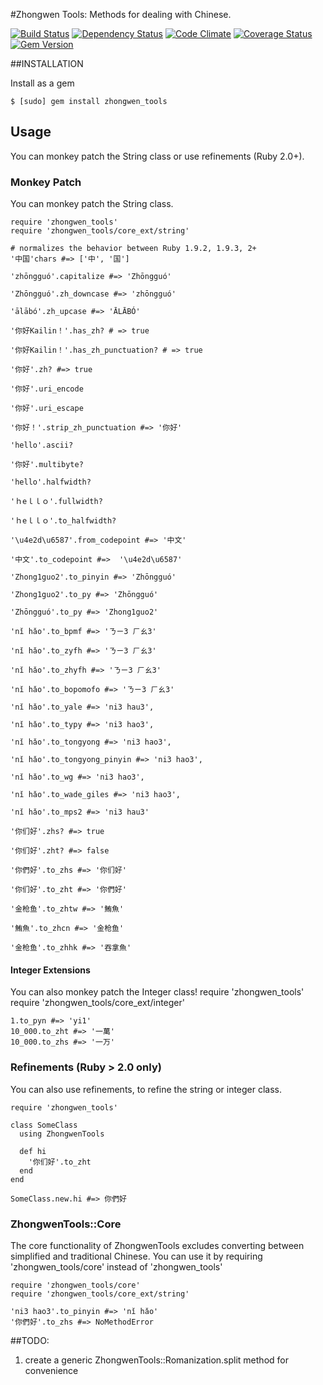 #Zhongwen Tools:
Methods for dealing with Chinese.

[![Build
Status](https://travis-ci.org/stevendaniels/zhongwen_tools.png?branch=master)](https://travis-ci.org/stevendaniels/zhongwen_tools) [![Dependency Status](https://gemnasium.com/stevendaniels/zhongwen_tools.png)](https://gemnasium.com/stevendaniels/zhongwen_tools) [![Code Climate](https://codeclimate.com/github/stevendaniels/zhongwen_tools.png)](https://codeclimate.com/github/stevendaniels/zhongwen_tools) [![Coverage Status](https://coveralls.io/repos/stevendaniels/zhongwen_tools/badge.png)](https://coveralls.io/r/stevendaniels/zhongwen_tools)
[![Gem Version](https://badge.fury.io/rb/zhongwen_tools.png)](http://badge.fury.io/rb/zhongwen_tools)

##INSTALLATION

Install as a gem

    $ [sudo] gem install zhongwen_tools


## Usage

You can monkey patch the String class or use refinements (Ruby 2.0+).

### Monkey Patch

You can monkey patch the String class.

    require 'zhongwen_tools'
    require 'zhongwen_tools/core_ext/string'

    # normalizes the behavior between Ruby 1.9.2, 1.9.3, 2+
    '中国'chars #=> ['中', '国']

    'zhōngguó'.capitalize #=> 'Zhōngguó'

    'Zhōngguó'.zh_downcase #=> 'zhōngguó'

    'ālābó'.zh_upcase #=> 'ĀLĀBÓ'

    '你好Kailin！'.has_zh? # => true

    '你好Kailin！'.has_zh_punctuation? # => true

    '你好'.zh? #=> true

    '你好'.uri_encode

    '你好'.uri_escape

    '你好！'.strip_zh_punctuation #=> '你好'

    'hello'.ascii?

    '你好'.multibyte?

    'hello'.halfwidth?

    'ｈeｌｌｏ'.fullwidth?
    
    'ｈeｌｌｏ'.to_halfwidth?

    '\u4e2d\u6587'.from_codepoint #=> '中文'

    '中文'.to_codepoint #=>  '\u4e2d\u6587'

    'Zhong1guo2'.to_pinyin #=> 'Zhōngguó'

    'Zhong1guo2'.to_py #=> 'Zhōngguó'

    'Zhōngguó'.to_py #=> 'Zhong1guo2'

    'nǐ hǎo'.to_bpmf #=> 'ㄋㄧ3 ㄏㄠ3'

    'nǐ hǎo'.to_zyfh #=> 'ㄋㄧ3 ㄏㄠ3'

    'nǐ hǎo'.to_zhyfh #=> 'ㄋㄧ3 ㄏㄠ3'

    'nǐ hǎo'.to_bopomofo #=> 'ㄋㄧ3 ㄏㄠ3'

    'nǐ hǎo'.to_yale #=> 'ni3 hau3',

    'nǐ hǎo'.to_typy #=> 'ni3 hao3',

    'nǐ hǎo'.to_tongyong #=> 'ni3 hao3',

    'nǐ hǎo'.to_tongyong_pinyin #=> 'ni3 hao3',

    'nǐ hǎo'.to_wg #=> 'ni3 hao3',

    'nǐ hǎo'.to_wade_giles #=> 'ni3 hao3',

    'nǐ hǎo'.to_mps2 #=> 'ni3 hau3'

    '你们好'.zhs? #=> true

    '你们好'.zht? #=> false

    '你們好'.to_zhs #=> '你们好'

    '你们好'.to_zht #=> '你們好'

    '金枪鱼'.to_zhtw #=> '鮪魚'

    '鮪魚'.to_zhcn #=> '金枪鱼'

    '金枪鱼'.to_zhhk #=> '吞拿魚'


#### Integer Extensions

You can also monkey patch the Integer class!
    require 'zhongwen_tools'
    require 'zhongwen_tools/core_ext/integer'

    1.to_pyn #=> 'yi1'
    10_000.to_zht #=> '一萬'
    10_000.to_zhs #=> '一万'

### Refinements (Ruby > 2.0 only)

You can also use refinements, to refine the string or integer class.

    require 'zhongwen_tools'

    class SomeClass
      using ZhongwenTools

      def hi
        '你们好'.to_zht
      end
    end

    SomeClass.new.hi #=> 你們好

### ZhongwenTools::Core

The core functionality of ZhongwenTools excludes converting between
simplified and traditional Chinese. You can use it by requiring
'zhongwen_tools/core' instead of 'zhongwen_tools'

    require 'zhongwen_tools/core' 
    require 'zhongwen_tools/core_ext/string'

    'ni3 hao3'.to_pinyin #=> 'nǐ hǎo'
    '你們好'.to_zhs #=> NoMethodError

##TODO:
 1. create a generic ZhongwenTools::Romanization.split method for convenience
